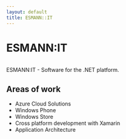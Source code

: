 ```yaml
---
layout: default
title: ESMANN::IT
---
```


<div class="post">
	<h1 class="pageTitle">ESMANN:IT</h1>
	<img src="{{ '/assets/img/1500x500.jpg' | prepend: site.baseurl }}" alt=""></img> 
	<p class="intro">ESMANN:IT - Software for the .NET platform.</p>
	<h2>Areas of work</h2>
	<ul>
		<li>Azure Cloud Solutions</li>
  		<li>Windows Phone</li>
  		<li>Windows Store</li>
  		<li>Cross platform development with Xamarin</li>
  		<li>Application Architecture</li>
  	</ul>
</div>
